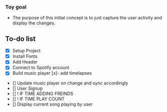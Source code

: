 ### Toy goal
 
 - The purpose of this initial concept is to just capture the user activity and display the changes. 

## To-do list

- [x] Setup Project 
- [x] Install Fonts 
- [x] Add Header
- [x] Connect to Spotify account
- [x]  Build music player 
     [x]- add timelapses
- []  Update music player on change and sync accordingly 
- []  User Signup
- []  ! IF TIME ADDING FREINDS 
- []  ! IF TIME PLAY COUNT 
- [] Display current song playing by user